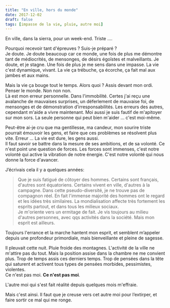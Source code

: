 ```yaml
---
title: "En ville, hors du monde"
date: 2017-12-02
draft: false
tags: [impasse de la vie, pluie, autre moi]
---
```


En ville, dans la sierra, pour un week-end. Triste ....

Pourquoi recevoir tant d'épreuves ? Suis-je préparé ?  
Je doute. Je doute beaucoup car ce monde, une fois de plus me démontre tant de médiocrités, de mensonges, de désirs égoïstes et malveillants. Je doute, et je stagne. Une fois de plus je me sens dans une impasse. La vie c'est dynamique, vivant. La vie ça trébuche, ça écorche, ça fait mal aux jambes et aux mains.

<!--more-->

Mais la vie ça bouge tout le temps. Alors quoi ? Assis devant mon ordi. Penser le monde. Non non non.  
Là est mon erreur personnelle. Dans l'immobilité. Certes j'ai reçu une avalanche de mauvaises surprises, un déferlement de mauvaise foi, de mensonges et de démonstration d’irresponsabilités. Les erreurs des autres, cependant m'aide a vivre maintenant. Moi aussi je suis fautif de m'apitoyer sur mon sors. La seule personne qui peut bien m'aider ... c'est moi-même.

Peut-être ai-je cru que ma gentillesse, ma candeur, mon sourire triste pourrait émouvoir les gens, et faire que ces problèmes se résolvent plus vite. Erreur ... La vie est dure, les gens aussi.  
Il faut savoir se battre dans la mesure de ses ambitions, et de sa volonté. Ce n'est point une question de forces. Les forces sont immenses, c'est notre volonté qui active la vibration de notre énergie. C'est notre volonté qui nous donne la force d'avancer.


J’écrivais cela il y a quelques années:

> Que je suis fatigué de côtoyer des hommes. Certains sont français, d'autres sont équatoriens. Certains vivent en ville, d'autres à la campagne.
Dans cette pseudo-diversité, je ne trouve pas de compagnon réel. En fait l'immense majorité des hommes ont le regard et les idées très similaires.
La mondialisation affecte très fortement les esprits partout, et dans tous les milieux sociaux.  
> Je m'oriente vers un ermitage de fait. Je vis toujours au milieu d'autres personnes, avec qqs activités dans la société. Mais mon esprit est ailleurs. 

Toujours l'errance et la marche hantent mon esprit, et semblent m’appeler depuis une profondeur primordiale, mais bienveillante et pleine de sagesse.

Il pleuvait cette nuit. Pluie froide des montagnes. L'activité de la ville ne m'attire pas du tout. Mais la position assise dans la chambre ne me convient plus. Trop de temps assis ces derniers temps. Trop de pensées dans la tête qui saturent et activent tous types de pensées morbides, pessimistes, violentes.  
Ce n'est pas moi. __Ce n'est pas moi__.

L'autre moi qui s'est fait réalité depuis quelques mois m'effraie.

Mais c'est ainsi. Il faut que je creuse vers cet autre moi pour l’extirper, et faire sortir ce mal qui me ronge.
